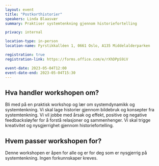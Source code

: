 ```yaml
---
layout: event
title: "Postkorthistorier"
speakers: Linda Blaasvær 
summary: Praktiser systemtenkning gjennom historiefortelling

privacy: internal

location-type: in-person
location-name: Fyrstikkalléen 1, 0661 Oslo, A135 Middelalderparken

registration: true
registration-link: https://forms.office.com/e/rXhDPpS9iV

event-date: 2023-05-04T12:00
event-date-end: 2023-05-04T15:30
---
```

## Hva handler workshopen om?
Bli med på en praktisk workshop og lær om systemdynamikk og systemtenkning.
Vi skal lage historier gjennom bildebruk og konsepter fra systemtenkning. Vi vil jobbe med årsak og effekt, positive og negative feedbacksløyfer for å forstå relasjoner og sammenhenger. Vi skal trigge kreativitet og nysgjerrighet gjennom historiefortelling.

## Hvem passer workshopen for?
Denne workshopen er åpen for alle og er for deg som er nysgjerrig på systemtenkning. Ingen forkunnskaper kreves.
